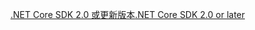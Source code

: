 [<span data-ttu-id="75736-101">.NET Core SDK 2.0 或更新版本</span><span class="sxs-lookup"><span data-stu-id="75736-101">.NET Core SDK 2.0 or later</span></span>](https://www.microsoft.com/net/download)
